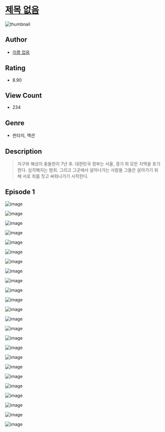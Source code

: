 # [제목 없음](https://comic.naver.com/challenge/list?titleId=810568)
![thumbnail](https://image-comic.pstatic.net/user_contents_data/challenge_comic/2023/05/24/357516/upload_3978198216765302329_480x623.jpeg)

## Author
- [이름 없음](https://comic.naver.com/artistTitle?id=357516)

## Rating
- 8.90

## View Count
- 234

## Genre
- 판타지, 액션

## Description
> 지구와 혜성이 충돌한지 7년 후. 대한민국 정부는 서울, 경기 외 모든 지역을 포기한다. 심각해지는 범죄. 그리고 그곳에서 살아나가는 사람들 그들은 살아가기 위해 서로 죄를 짓고 싸워나가기 시작한다.


## Episode 1
![image](https://image-comic.pstatic.net/user_contents_data/challenge_comic/2023/05/23/357516/upload_7148165019299243059.jpeg)

![image](https://image-comic.pstatic.net/user_contents_data/challenge_comic/2023/05/23/357516/upload_4135208493650436403.jpeg)

![image](https://image-comic.pstatic.net/user_contents_data/challenge_comic/2023/05/23/357516/upload_3544954549055993139.jpeg)

![image](https://image-comic.pstatic.net/user_contents_data/challenge_comic/2023/05/23/357516/upload_4122591589151486001.jpeg)

![image](https://image-comic.pstatic.net/user_contents_data/challenge_comic/2023/05/23/357516/upload_7017228782930375475.jpeg)

![image](https://image-comic.pstatic.net/user_contents_data/challenge_comic/2023/05/23/357516/upload_3618699708020962096.jpeg)

![image](https://image-comic.pstatic.net/user_contents_data/challenge_comic/2023/05/23/357516/upload_7221067024560382771.jpeg)

![image](https://image-comic.pstatic.net/user_contents_data/challenge_comic/2023/05/23/357516/upload_4135823121337824566.jpeg)

![image](https://image-comic.pstatic.net/user_contents_data/challenge_comic/2023/05/23/357516/upload_3544390314082066999.jpeg)

![image](https://image-comic.pstatic.net/user_contents_data/challenge_comic/2023/05/23/357516/upload_7220786671428723041.jpeg)

![image](https://image-comic.pstatic.net/user_contents_data/challenge_comic/2023/05/23/357516/upload_7003722158722987573.jpeg)

![image](https://image-comic.pstatic.net/user_contents_data/challenge_comic/2023/05/23/357516/upload_7004334801481709112.jpeg)

![image](https://image-comic.pstatic.net/user_contents_data/challenge_comic/2023/05/23/357516/upload_4063432375296680803.jpeg)

![image](https://image-comic.pstatic.net/user_contents_data/challenge_comic/2023/05/23/357516/upload_4121418599086187575.jpeg)

![image](https://image-comic.pstatic.net/user_contents_data/challenge_comic/2023/05/23/357516/upload_3906088940644675640.jpeg)

![image](https://image-comic.pstatic.net/user_contents_data/challenge_comic/2023/05/23/357516/upload_4063485155375395894.jpeg)

![image](https://image-comic.pstatic.net/user_contents_data/challenge_comic/2023/05/23/357516/upload_7221863281465702497.jpeg)

![image](https://image-comic.pstatic.net/user_contents_data/challenge_comic/2023/05/23/357516/upload_3833183825760433465.jpeg)

![image](https://image-comic.pstatic.net/user_contents_data/challenge_comic/2023/05/23/357516/upload_7364855661960639281.jpeg)

![image](https://image-comic.pstatic.net/user_contents_data/challenge_comic/2023/05/23/357516/upload_3905572200130163041.jpeg)

![image](https://image-comic.pstatic.net/user_contents_data/challenge_comic/2023/05/23/357516/upload_3833179250747597875.jpeg)

![image](https://image-comic.pstatic.net/user_contents_data/challenge_comic/2023/05/23/357516/upload_3546077163309904432.jpeg)

![image](https://image-comic.pstatic.net/user_contents_data/challenge_comic/2023/05/23/357516/upload_7221865262237364274.jpeg)

![image](https://image-comic.pstatic.net/user_contents_data/challenge_comic/2023/05/23/357516/upload_3774923800453920817.jpeg)
